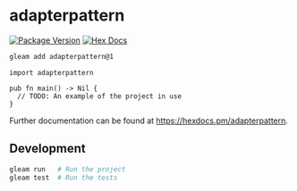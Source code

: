 # adapterpattern

[![Package Version](https://img.shields.io/hexpm/v/adapterpattern)](https://hex.pm/packages/adapterpattern)
[![Hex Docs](https://img.shields.io/badge/hex-docs-ffaff3)](https://hexdocs.pm/adapterpattern/)

```sh
gleam add adapterpattern@1
```
```gleam
import adapterpattern

pub fn main() -> Nil {
  // TODO: An example of the project in use
}
```

Further documentation can be found at <https://hexdocs.pm/adapterpattern>.

## Development

```sh
gleam run   # Run the project
gleam test  # Run the tests
```

